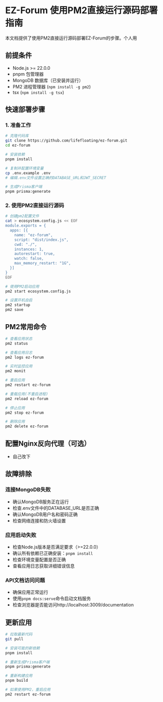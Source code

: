 # EZ-Forum 使用PM2直接运行源码部署指南

本文档提供了使用PM2直接运行源码部署EZ-Forum的步骤。个人用

## 前提条件

- Node.js >= 22.0.0
- pnpm 包管理器
- MongoDB 数据库（已安装并运行）
- PM2 进程管理器 (`npm install -g pm2`)
- tsx (`npm install -g tsx`)

## 快速部署步骤

### 1. 准备工作

```bash
# 克隆代码库
git clone https://github.com/lifefloating/ez-forum.git
cd ez-forum

# 安装依赖
pnpm install

# 复制并配置环境变量
cp .env.example .env
# 编辑.env文件设置正确的DATABASE_URL和JWT_SECRET

# 生成Prisma客户端
pnpm prisma:generate
```

### 2. 使用PM2直接运行源码

```bash
# 创建pm2配置文件
cat > ecosystem.config.js << EOF
module.exports = {
  apps: [{
    name: "ez-forum",
    script: "dist/index.js",
    cwd: "./",
    instances: 1,
    autorestart: true,
    watch: false,
    max_memory_restart: "1G",
  }]
}
EOF

# 使用PM2启动应用
pm2 start ecosystem.config.js

# 设置开机自启
pm2 startup
pm2 save
```

## PM2常用命令

```bash
# 查看应用状态
pm2 status

# 查看应用日志
pm2 logs ez-forum

# 实时监控应用
pm2 monit

# 重启应用
pm2 restart ez-forum

# 重载应用(不重启进程)
pm2 reload ez-forum

# 停止应用
pm2 stop ez-forum

# 删除应用
pm2 delete ez-forum
```

## 配置Nginx反向代理（可选）
- 自己改下


## 故障排除

### 连接MongoDB失败

- 确认MongoDB服务正在运行
- 检查.env文件中的DATABASE_URL是否正确
- 确认MongoDB用户名和密码正确
- 检查网络连接和防火墙设置

### 应用启动失败

- 检查Node.js版本是否满足要求（>=22.0.0）
- 确认所有依赖已正确安装：`pnpm install`
- 检查环境变量配置是否正确
- 查看应用日志获取详细错误信息

### API文档访问问题

- 确保应用正常运行
- 使用`pnpm docs:serve`命令启动文档服务
- 检查浏览器是否能访问http://localhost:3009/documentation

## 更新应用

```bash
# 拉取最新代码
git pull

# 安装可能的新依赖
pnpm install

# 重新生成Prisma客户端
pnpm prisma:generate

# 重新构建应用
pnpm build

# 如果使用PM2，重启应用
pm2 restart ez-forum
```
